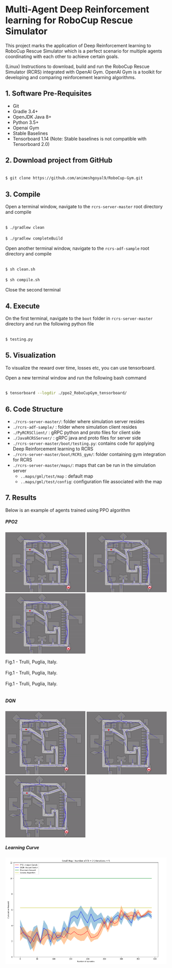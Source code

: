 # Multi-Agent Deep Reinforcement learning for RoboCup Rescue Simulator

This project marks the application of Deep Reinforcement learning to RoboCup Rescue Simulator which is a perfect scenario for multiple agents coordinating with each other to achieve certain goals. 


(Linux) Instructions to download, build and run the RoboCup Rescue Simulator (RCRS) integrated with OpenAI Gym. OpenAI Gym is a toolkit for developing and comparing reinforcement learning algorithms.

## 1. Software Pre-Requisites

* Git
* Gradle 3.4+
* OpenJDK Java 8+
* Python 3.5+
* Openai Gym
* Stable Baselines
* Tensorboard 1.14 (Note: Stable baselines is not compatible with Tensorboard 2.0) 

## 2. Download project from GitHub

```bash

$ git clone https://github.com/animeshgoyal9/RoboCup-Gym.git

``` 

## 3. Compile

Open a terminal window, navigate to the `rcrs-server-master` root directory and compile 

```bash 

$ ./gradlew clean

$ ./gradlew completeBuild

```

Open another terminal window, navigate to the `rcrs-adf-sample` root directory and compile 

```bash 

$ sh clean.sh

$ sh compile.sh

```

Close the second terminal

## 4. Execute

On the first terminal, navigate to the `boot` folder in  `rcrs-server-master` directory and run the following python file 

```bash

$ testing.py

``` 

## 5. Visualization

To visualize the reward over time, losses etc, you can use tensorboard. 

Open a new terminal window and run the following bash command

```bash

$ tensorboard --logdir ./ppo2_RoboCupGym_tensorboard/

``` 

## 6. Code Structure

- `./rcrs-server-master/`: folder where simulation server resides
- `./rcrs-adf-sample/`   : folder where simulation client resides
- `./PyRCRSClient/`      : gRPC python and proto files for client side 
- `./JavaRCRSServer/`          : gRPC java and proto files for server side
- `./rcrs-server-master/boot/testing.py`: contains code for applying Deep Reinforcement learning to RCRS
- `./rcrs-server-master/boot/RCRS_gym/`: folder containing gym integration for RCRS
- `./rcrs-server-master/maps/`: maps that can be run in the simulation server
   - `..maps/gml/test/map` : default map 
   - `..maps/gml/test/config`: configuration file associated with the map

## 7. Results 
Below is an example of agents trained using PPO algorithm

##### PPO2


<p float="left">
   <img src="/GIFs/NoTrained.gif" width = "250"/>
   
   <img src="/GIFs/PartiallyTrained.gif" width = "250px" />
   
   <img src="/GIFs/FullyTrained.gif" width="250px" />
   <figcaption>Fig.1 - Trulli, Puglia, Italy.</figcaption><br>
   <figcaption>Fig.1 - Trulli, Puglia, Italy.</figcaption><br>
   <figcaption>Fig.1 - Trulli, Puglia, Italy.</figcaption><br>
</p> 

##### DQN

<p float="left">
   <img src="/GIFs/DQN_Episode 5.gif" width = "250" /> 
   <img src="/GIFs/DQN_Episode 150.gif" width = "250px" />
   <img src="/GIFs/DQN_Episode 250.gif" width="250px" />
</p>

##### Learning Curve

<img src="/Graphs/LearningCurve_SmallMap.png" />
